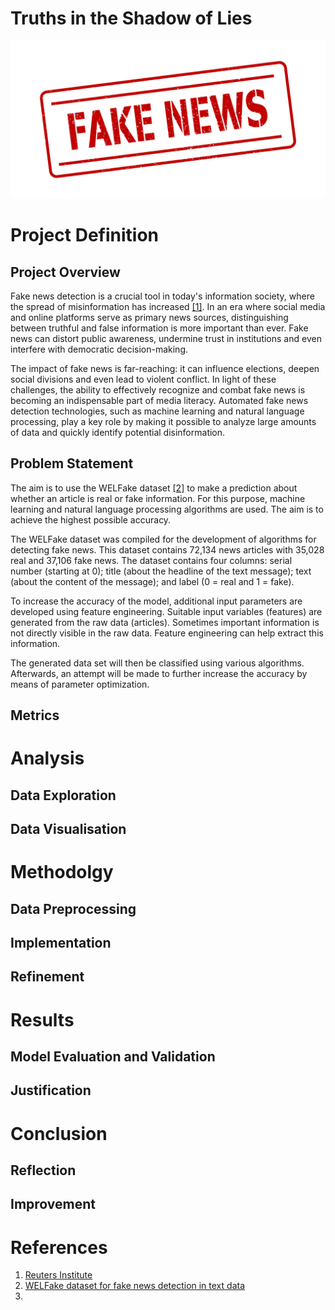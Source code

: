 # Truths in the Shadow of Lies

<div align="center">
	<img src="https://github.com/techdataman/techdataman.github.io/blob/main/_posts/_img/02_article/01_FakeNews.jpg?raw=true">
</div>

# Project Definition

## Project Overview
Fake news detection is a crucial tool in today's information society, where the spread of misinformation has increased [[1]](#ref1). In an era where social media and online platforms serve as primary news sources, distinguishing between truthful and false information is more important than ever. Fake news can distort public awareness, undermine trust in institutions and even interfere with democratic decision-making.

The impact of fake news is far-reaching: it can influence elections, deepen social divisions and even lead to violent conflict. In light of these challenges, the ability to effectively recognize and combat fake news is becoming an indispensable part of media literacy. Automated fake news detection technologies, such as machine learning and natural language processing, play a key role by making it possible to analyze large amounts of data and quickly identify potential disinformation.



## Problem Statement
The aim is to use the WELFake dataset [[2]](#ref2) to make a prediction about whether an article is real or fake information. For this purpose, machine learning and natural language processing algorithms are used. The aim is to achieve the highest possible accuracy.

The WELFake dataset was compiled for the development of algorithms for detecting fake news. This dataset contains 72,134 news articles with 35,028 real and 37,106 fake news. The dataset contains four columns: serial number (starting at 0); title (about the headline of the text message); text (about the content of the message); and label (0 = real and 1 = fake).

To increase the accuracy of the model, additional input parameters are developed using feature engineering. Suitable input variables (features) are generated from the raw data (articles). Sometimes important information is not directly visible in the raw data. Feature engineering can help extract this information.

The generated data set will then be classified using various algorithms. Afterwards, an attempt will be made to further increase the accuracy by means of parameter optimization.

## Metrics



# Analysis

## Data Exploration

## Data Visualisation


# Methodolgy

## Data Preprocessing

## Implementation

## Refinement

# Results

## Model Evaluation and Validation

## Justification


# Conclusion

## Reflection

## Improvement

# References
1. <a name="ref1">[Reuters Institute](https://reutersinstitute.politics.ox.ac.uk/digital-news-report/2024/dnr-executive-summary)</a>
2. <a name="ref2">[WELFake dataset for fake news detection in text data](https://zenodo.org/records/4561253)</a>
3. <a name="ref3">[]()</a>
